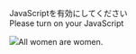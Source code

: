 JavaScriptを有効にしてください  
Please turn on your JavaScript

![](https://static.blahaj.zone/shonky/assets/transparent/Shonky.webp)All women are women.